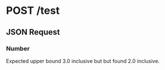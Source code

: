 # **POST** /test

## JSON Request

### Number

Expected upper bound 3.0 inclusive but but found 2.0 inclusive.
